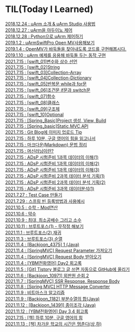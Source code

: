 # TIL(Today I Learned)
[2018.12.24 : uArm 소개 & uArm Studio 사용법](https://cnu-jinseop.tistory.com/2) <br>
[2018.12.27 : uArm을 아두이노 제어](https://cnu-jinseop.tistory.com/3) <br>
[2018.12.28 : Python으로 uArm 제어하기](https://cnu-jinseop.tistory.com/4) <br>
[2019.1.2 : uArmSwiftPro Open MV사용해보기](https://cnu-jinseop.tistory.com/5) <br>
[2019.1.4 : OpenMV가 바둑돌을 찾아내도록 코드를 구현해봅시다.](https://cnu-jinseop.tistory.com/6) <br>
[2019.1.10 : uArm 예제를 응용해 바둑돌 두는 동작 구현](https://cnu-jinseop.tistory.com/7) <br>
[2021.7.15 : [swift_01]변수와 상수 선언](https://cnu-jinseop.tistory.com/9) <br>
[2021.7.15 : [swift_02]String](https://cnu-jinseop.tistory.com/10) <br>
[2021.7.15 : [swift_03]Collection-Array](https://cnu-jinseop.tistory.com/11) <br>
[2021.7.15 : [swift_04]Collection-Dictionary](https://cnu-jinseop.tistory.com/12) <br>
[2021.7.15 : [swift_05]반복문 while과 for문](https://cnu-jinseop.tistory.com/13) <br>
[2021.7.15 : [swift_06]조건문 if문과 switch문](https://cnu-jinseop.tistory.com/14) <br>
[2021.7.15 : [swift_07]함수](https://cnu-jinseop.tistory.com/15) <br>
[2021.7.15 : [swift_08]클래스](https://cnu-jinseop.tistory.com/16) <br>
[2021.7.15 : [swift_09]구조체](https://cnu-jinseop.tistory.com/17) <br>
[2021.7.15 : [swift_10]Optional](https://cnu-jinseop.tistory.com/18) <br>
[2021.7.15 : [Spring_Basic]Project 생성,  View, Build](https://cnu-jinseop.tistory.com/19) <br>
[2021.7.15 : [Spring_basic]Static,MVC,API](https://cnu-jinseop.tistory.com/20) <br>
[2021.7.15 : Git Blog에 이미지 업로드 Tip](https://cnu-jinseop.tistory.com/21) <br>
[2021.7.15 : 하루 10분, 구글 영어의 힘을 읽고나서](https://cnu-jinseop.tistory.com/22) <br>
[2021.7.15 : 마크다운(Markdown) 문법 정리](https://cnu-jinseop.tistory.com/23) <br>
[2021.7.15 : 머신러닝이란?](https://cnu-jinseop.tistory.com/27) <br>
[2021.7.15 : ADsP 시험준비 1과목 데이터의 이해(1)](https://cnu-jinseop.tistory.com/28) <br>
[2021.7.15 : ADsP 시험준비 1과목 데이터의 이해(2)](https://cnu-jinseop.tistory.com/29) <br>
[2021.7.15 : ADsP 시험준비 1과목 데이터의 이해(3)](https://cnu-jinseop.tistory.com/30) <br>
[2021.7.15 : ADsP 시험준비 2과목 데이터 분석 기획(1)](https://cnu-jinseop.tistory.com/31) <br>
[2021.7.15 : ADsP 시험준비 2과목 데이터 분석 기획(2)](https://cnu-jinseop.tistory.com/32) <br>
[2021.7.15 : ADsP 시험준비 3과목 데이터분석(1)](https://cnu-jinseop.tistory.com/34) <br>
[2021.7.27 : Test Case 만들기](https://cnu-jinseop.tistory.com/35) <br>
[2021.7.29 : 스프링 빈 등록방법과 사용예시](https://cnu-jinseop.tistory.com/36) <br>
[2021.10.5 : 수학 - Mod연산](https://cnu-jinseop.tistory.com/37) <br>
[2021.10.6 : 약수](https://cnu-jinseop.tistory.com/38) <br>
[2021.10.9 : 최대, 최소공배수 그리고 소수](https://cnu-jinseop.tistory.com/39) <br>
[2021.10.11 : 브루트포스(1) - 무작정 해보기](https://cnu-jinseop.tistory.com/40) <br>
[2021.11.1 : 브루트포스(2) 재귀](https://cnu-jinseop.tistory.com/41) <br>
[2021.11.3 : 브루트포스(3) 순열](https://cnu-jinseop.tistory.com/42) <br>
[2021.11.4 : [Backjoon_4375] 1 (Java)](https://cnu-jinseop.tistory.com/43) <br>
[2021.11.4 : [SpringMVC] Request Parameter 가져오기](https://cnu-jinseop.tistory.com/44) <br>
[2021.11.4 : [SpringMVC] Request Body 받아오기](https://cnu-jinseop.tistory.com/45) <br>
[2021.11.4 : [YBM전화영어] Day2 회고록](https://cnu-jinseop.tistory.com/46) <br>
[2021.11.5 : [Git] Tistory 블로그 글 쓰면 자동으로 GitHub에 올리기](https://cnu-jinseop.tistory.com/48) <br>
[2021.11.6 : [Backjoon_10971] 외판원 순회 2](https://cnu-jinseop.tistory.com/53) <br>
[2021.11.7 : [SpringMVC] SSR Response, Response Body](https://cnu-jinseop.tistory.com/54) <br>
[2021.11.8 : [Spring MVC] HTTP Message Converter](https://cnu-jinseop.tistory.com/55) <br>
[2021.11.9 : 비트마스크 알고리즘](https://cnu-jinseop.tistory.com/56) <br>
[2021.11.9 : [Backjoon_1182] 부분수열의 합(Java)](https://cnu-jinseop.tistory.com/57) <br>
[2021.11.12 : [Backjoon_14391] 종이조각 (Java)](https://cnu-jinseop.tistory.com/58) <br>
[2021.11.12 : [YBM전화영어] Day 3,4 회고록](https://cnu-jinseop.tistory.com/59) <br>
[2021.7.15 : [책] 하루 10분, 구글 영어의 힘](https://cnu-jinseop.tistory.com/22) <br>
[2021.11.13 : [책] 차가운 학교의 시간은 멈춘다(상,하)](https://cnu-jinseop.tistory.com/61) <br>
